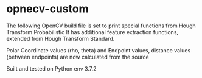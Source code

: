 # opnecv-custom

The following OpenCV build file is set to print special functions from Hough Transform Probabilistic
It has additional feature extraction functions, extended from Hough Transform Standard. 

Polar Coordinate values (rho, theta) and Endpoint values, distance values (between endpoints) are now calculated from the source

Built and tested on Python env 3.7.2
